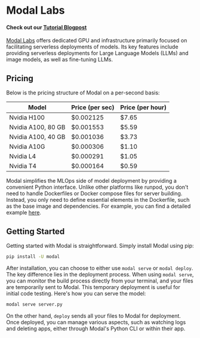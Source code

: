 # Modal Labs 
#### Check out our [Tutorial Blogpost](https://blog.premai.io/serverless-deployment-using-huggingface-and-modal/)

[Modal Labs](https://modal.com/) offers dedicated GPU and infrastructure primarily focused on facilitating serverless deployments of models. Its key features include providing serverless deployments for Large Language Models (LLMs) and image models, as well as fine-tuning LLMs.

## Pricing
Below is the pricing structure of Modal on a per-second basis:

| Model              | Price (per sec)   | Price (per hour)   |
|--------------------|--------------------|-------------------|
| Nvidia H100        | $0.002125          | $7.65             |
| Nvidia A100, 80 GB | $0.001553          | $5.59             |
| Nvidia A100, 40 GB | $0.001036          | $3.73             |
| Nvidia A10G        | $0.000306          | $1.10             |
| Nvidia L4          | $0.000291          | $1.05             |
| Nvidia T4          | $0.000164          | $0.59             |

Modal simplifies the MLOps side of model deployment by providing a convenient Python interface. Unlike other platforms like runpod, you don't need to handle Dockerfiles or Docker compose files for server building. Instead, you only need to define essential elements in the Dockerfile, such as the base image and dependencies. For example, you can find a detailed example [here](/modal/server.py).

## Getting Started
Getting started with Modal is straightforward. Simply install Modal using pip:

```bash
pip install -U modal
```

After installation, you can choose to either use `modal serve` or `modal deploy`. The key difference lies in the deployment process. When using `modal serve`, you can monitor the build process directly from your terminal, and your files are temporarily sent to Modal. This temporary deployment is useful for initial code testing. Here's how you can serve the model:

```bash
modal serve server.py
```

On the other hand, `deploy` sends all your files to Modal for deployment. Once deployed, you can manage various aspects, such as watching logs and deleting apps, either through Modal's Python CLI or within their app.